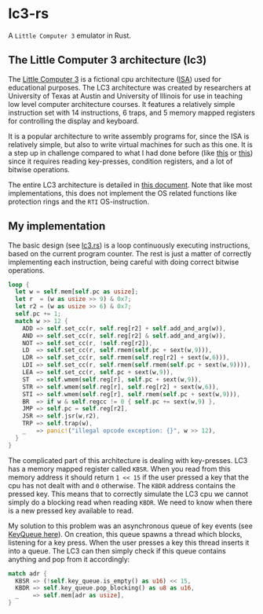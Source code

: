 # lc3-rs
A `Little Computer 3` emulator in Rust.

## The Little Computer 3 architecture (lc3)
The [Little Computer 3](https://en.wikipedia.org/wiki/Little_Computer_3) is a fictional cpu architecture ([ISA](https://en.wikipedia.org/wiki/Instruction_set_architecture)) used for educational purposes. The LC3 architecture was created by researchers at University of Texas at Austin and University of Illinois for use in teaching low level computer architecture courses. It features a relatively simple instruction set with 14 instructions, 6 traps, and 5 memory mapped registers for controlling the display and keyboard.

It is a popular architecture to write assembly programs for, since the ISA is relatively simple, but also to write virtual machines for such as this one. It is a step up in challenge compared to what I had done before (like [this](https://github.com/AxlLind/AdventOfCode2019/blob/master/src/intcoder.rs) or [this](https://github.com/AxlLind/synacor_challenge/blob/master/src/cpu.rs)) since it requires reading key-presses, condition registers, and a lot of bitwise operations.

The entire LC3 architecture is detailed in [this document](./spec.pdf). Note that like most implementations, this does not implement the OS related functions like protection rings and the `RTI` OS-instruction.

## My implementation
The basic design (see [lc3.rs](./src/lc3.rs)) is a loop continuously executing instructions, based on the current program counter. The rest is just a matter of correctly implementing each instruction, being careful with doing correct bitwise operations.
```Rust
loop {
  let w = self.mem[self.pc as usize];
  let r  = (w as usize >> 9) & 0x7;
  let r2 = (w as usize >> 6) & 0x7;
  self.pc += 1;
  match w >> 12 {
    ADD => self.set_cc(r, self.reg[r2] + self.add_and_arg(w)),
    AND => self.set_cc(r, self.reg[r2] & self.add_and_arg(w)),
    NOT => self.set_cc(r, !self.reg[r2]),
    LD  => self.set_cc(r, self.rmem(self.pc + sext(w,9))),
    LDR => self.set_cc(r, self.rmem(self.reg[r2] + sext(w,6))),
    LDI => self.set_cc(r, self.rmem(self.rmem(self.pc + sext(w,9)))),
    LEA => self.set_cc(r, self.pc + sext(w,9)),
    ST  => self.wmem(self.reg[r], self.pc + sext(w,9)),
    STR => self.wmem(self.reg[r], self.reg[r2] + sext(w,6)),
    STI => self.wmem(self.reg[r], self.rmem(self.pc + sext(w,9))),
    BR  => if w & self.regcc != 0 { self.pc += sext(w,9) },
    JMP => self.pc = self.reg[r2],
    JSR => self.jsr(w,r2),
    TRP => self.trap(w),
    _   => panic!("illegal opcode exception: {}", w >> 12),
  }
}
```
The complicated part of this architecture is dealing with key-presses. LC3 has a memory mapped register called `KBSR`. When you read from this memory address it should return `1 << 15` if the user pressed a key that the cpu has not dealt with and `0` otherwise. The `KBDR` address contains the pressed key. This means that to correctly simulate the LC3 cpu we cannot simply do a blocking read when reading `KBDR`. We need to know when there is a new pressed key available to read.

My solution to this problem was an asynchronous queue of key events (see [KeyQueue here](./src/key_queue.rs)). On creation, this queue spawns a thread which blocks, listening for a key press. When the user presses a key this thread inserts it into a queue. The LC3 can then simply check if this queue contains anything and pop from it accordingly:

```Rust
match adr {
  KBSR => (!self.key_queue.is_empty() as u16) << 15,
  KBDR => self.key_queue.pop_blocking() as u8 as u16,
  _    => self.mem[adr as usize],
}
```
